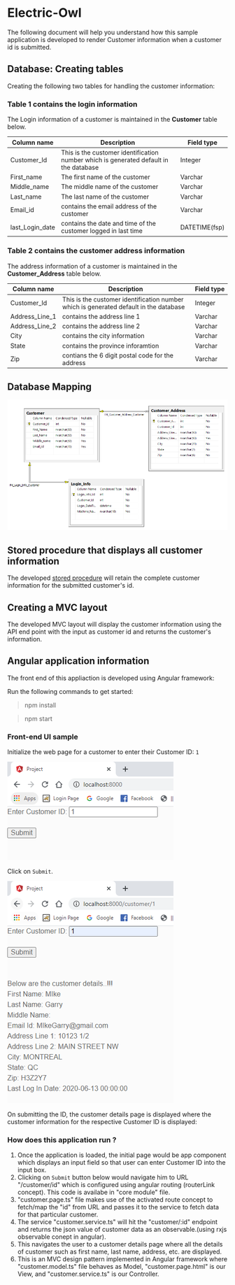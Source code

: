 # Electric-Owl

The following document will help you understand how this sample application is developed to render Customer information when a customer id is submitted.

## Database: Creating tables

Creating the following two tables for handling the customer information:

### Table 1 contains the login information

The Login information of a customer is maintained in the **Customer** table below.

| **Column&nbsp;name** | **Description** | **Field&nbsp;type** | 
| -------------------- | --------------- | -------------- | 
| Customer_Id          | This is the customer identification number which is generated default in the database | Integer |
| First_name           | The first name of the customer | Varchar | 
| Middle_name          | The middle name of the customer | Varchar | 
| Last_name            | The last name of the customer | Varchar | 
| Email_id             | contains the email address of the customer | Varchar | 
| last_Login_date      | contains the date and time of the customer logged in last time |  DATETIME(fsp) |

### Table 2 contains the customer address information

The address information of a customer is maintained in the **Customer_Address** table below.

| **Column&nbsp;name** | **Description** | **Field&nbsp;type** | 
| --------------- | --------------- | -------------- | 
| Customer_Id | This is the customer identification number which is generated default in the database | Integer |
| Address_Line_1  | contains the address line 1 | Varchar | 
| Address_Line_2 | contains the address line 2 | Varchar | 
| City   | contains the city information | Varchar | 
| State    | contains the province inforamtion | Varchar | 
| Zip | contians the 6 digit postal code for the address | Varchar | 

## Database Mapping

![Mapping-tables](/Mapping-tables.PNG)

## Stored procedure that displays all customer information

The developed [stored procedure](./Stored-procedure.sql) will retain the complete customer information for the submitted customer's id.

## Creating a MVC layout 

The developed MVC layout will display the customer information using the API end point with the input as customer id and returns the customer's information.

## Angular application information

The front end of this appliaction is developed using Angular framework:

Run the following commands to get started:

> npm install

> npm start

### Front-end UI sample

Initialize the web page for a customer to enter their Customer ID: `1`

![Customer_id](./Customer_id.png)

Click on `Submit`.

![Customer_details](./Customer_details.png)

On submitting the ID, the customer details page is displayed where the customer information for the respective Customer ID is displayed:

### How does this application run ?

1. Once the application is loaded, the initial page would be app component which displays an input field so that user can enter Customer ID into the input box.
2. Clicking on `Submit` button below would navigate him to URL "/customer/id" which is configured using angular routing (routerLink concept). This code is availabe in "core module" file.
3. "customer.page.ts" file makes use of the activated route concept to fetch/map the "id" from URL and passes it to the service to fetch data for that particular customer.
4. The service "customer.service.ts" will hit the "customer/:id" endpoint and returns the json value of customer data as an observable.(using rxjs observable conept in angular).
5. This navigates the user to a customer details page where all the details of customer such as first name, last name, address, etc. are displayed.
6. This is an MVC design pattern implemented in Angular framework where "customer.model.ts" file behaves as Model, "customer.page.html" is our View, and "customer.service.ts" is our Controller.

